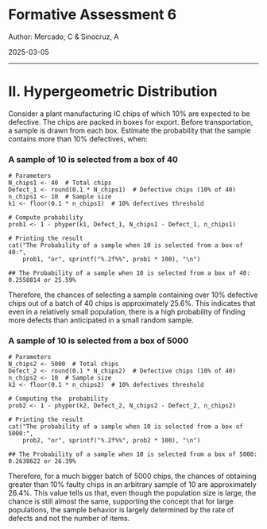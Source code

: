 # Formative Assessment 6

Author: Mercado, C & Sinocruz, A

2025-03-05

---

# II. Hypergeometric Distribution
Consider a plant manufacturing IC chips of which 10% are expected to be defective. The chips are packed in boxes for export. Before transportation, a sample is drawn from each box. Estimate the probability that the sample contains more than 10% defectives, when:

### A sample of 10 is selected from a box of 40
```{r}
# Parameters
N_chips1 <- 40  # Total chips
Defect_1 <- round(0.1 * N_chips1)  # Defective chips (10% of 40)
n_chips1 <- 10  # Sample size
k1 <- floor(0.1 * n_chips1)  # 10% defectives threshold

# Compute probability
prob1 <- 1 - phyper(k1, Defect_1, N_chips1 - Defect_1, n_chips1)
```

```{r}
# Printing the result
cat("The Probability of a sample when 10 is selected from a box of 40:", 
    prob1, "or", sprintf("%.2f%%", prob1 * 100), "\n")
```

    ## The Probability of a sample when 10 is selected from a box of 40: 0.2558814 or 25.59% 
    
Therefore, the chances of selecting a sample containing over 10% defective chips out of a batch of 40 chips is approximately 25.6%. This indicates that even in a relatively small population, there is a high probability of finding more defects than anticipated in a small random sample.

### A sample of 10 is selected from a box of 5000

```{r}
# Parameters
N_chips2 <- 5000  # Total chips
Defect_2 <- round(0.1 * N_chips2)  # Defective chips (10% of 40)
n_chips2 <- 10  # Sample size
k2 <- floor(0.1 * n_chips2)  # 10% defectives threshold

# Computing the  probability
prob2 <- 1 - phyper(k2, Defect_2, N_chips2 - Defect_2, n_chips2)

# Printing the result
cat("The probability of a sample when 10 is selected from a box of 5000:", 
    prob2, "or", sprintf("%.2f%%", prob2 * 100), "\n")
```
    
    ## The Probability of a sample when 10 is selected from a box of 5000: 0.2638622 or 26.39% 
    
Therefore, for a much bigger batch of 5000 chips, the chances of obtaining greater than 10% faulty chips in an arbitrary sample of 10 are approximately 26.4%. This value tells us that, even though the population size is large, the chance is still almost the same, supporting the concept that for large populations, the sample behavior is largely determined by the rate of defects and not the number of items.
